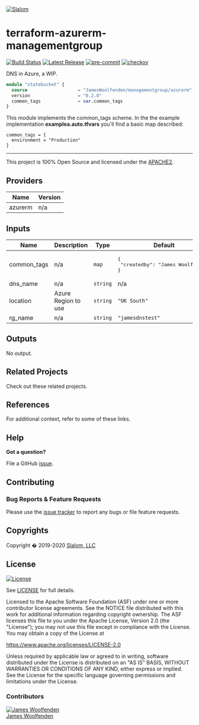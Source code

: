 
[![Slalom][logo]](https://slalom.com)

# terraform-azurerm-managementgroup

[![Build Status](https://github.com/JamesWoolfenden/terraform-azurerm-managementgroup/workflows/Verify%20and%20Bump/badge.svg?branch=master)](https://github.com/JamesWoolfenden/terraform-azurerm-managementgroup)
[![Latest Release](https://img.shields.io/github/release/JamesWoolfenden/terraform-azurerm-managementgroup.svg)](https://github.com/JamesWoolfenden/terraform-azurerm-managementgroup/releases/latest)
[![pre-commit](https://img.shields.io/badge/pre--commit-enabled-brightgreen?logo=pre-commit&logoColor=white)](https://github.com/pre-commit/pre-commit)
[![checkov](https://img.shields.io/badge/checkov-verified-brightgreen)](https://www.checkov.io/)

DNS in Azure, a WIP.

```terraform
module "statebucket" {
  source                   = "JamesWoolfenden/managementgroup/azurerm"
  version                  = "0.2.0"
  common_tags              = var.common_tags
}
```

This module implements the common_tags scheme.   In the the example implementation **examplea.auto.tfvars** you'll find a basic map described:

```HCL
common_tags = {
  environment = "Production"
}
```

---

This project is 100% Open Source and licensed under the [APACHE2](LICENSE).
<!-- BEGINNING OF PRE-COMMIT-TERRAFORM DOCS HOOK -->
## Providers

| Name | Version |
|------|---------|
| azurerm | n/a |

## Inputs

| Name | Description | Type | Default | Required |
|------|-------------|------|---------|:-----:|
| common\_tags | n/a | `map` | <pre>{<br>  "createdby": "James Woolfenden"<br>}</pre> | no |
| dns\_name | n/a | `string` | n/a | yes |
| location | Azure Region to use | `string` | `"UK South"` | no |
| rg\_name | n/a | `string` | `"jamesdnstest"` | no |

## Outputs

No output.

<!-- END OF PRE-COMMIT-TERRAFORM DOCS HOOK -->
## Related Projects

Check out these related projects.

## References

For additional context, refer to some of these links.

## Help

**Got a question?**

File a GitHub [issue](https://github.com/JamesWoolfenden/terraform-azurerm-managementgroup/issues).

## Contributing

### Bug Reports & Feature Requests

Please use the [issue tracker](https://github.com/JamesWoolfenden/terraform-azurerm-managementgroup/issues) to report any bugs or file feature requests.

## Copyrights

Copyright � 2019-2020 [Slalom, LLC](https://slalom.com)

## License

[![License](https://img.shields.io/badge/License-Apache%202.0-blue.svg)](https://opensource.org/licenses/Apache-2.0)

See [LICENSE](LICENSE) for full details.

Licensed to the Apache Software Foundation (ASF) under one
or more contributor license agreements.  See the NOTICE file
distributed with this work for additional information
regarding copyright ownership.  The ASF licenses this file
to you under the Apache License, Version 2.0 (the
"License"); you may not use this file except in compliance
with the License.  You may obtain a copy of the License at

<https://www.apache.org/licenses/LICENSE-2.0>

Unless required by applicable law or agreed to in writing,
software distributed under the License is distributed on an
"AS IS" BASIS, WITHOUT WARRANTIES OR CONDITIONS OF ANY
KIND, either express or implied.  See the License for the
specific language governing permissions and limitations
under the License.

### Contributors

  [![James Woolfenden][jameswoolfenden_avatar]][jameswoolfenden_homepage]<br/>[James Woolfenden][jameswoolfenden_homepage]

  [jameswoolfenden_homepage]: https://github.com/jameswoolfenden
  [jameswoolfenden_avatar]: https://github.com/jameswoolfenden.png?size=150

[logo]: https://gist.githubusercontent.com/JamesWoolfenden/5c457434351e9fe732ca22b78fdd7d5e/raw/15933294ae2b00f5dba6557d2be88f4b4da21201/slalom-logo.png
[website]: https://slalom.com
[github]: https://github.com/jameswoolfenden
[linkedin]: https://www.linkedin.com/in/jameswoolfenden/
[twitter]: https://twitter.com/JimWoolfenden

[share_twitter]: https://twitter.com/intent/tweet/?text=terraform-azurerm-managementgroup&url=https://github.com/JamesWoolfenden/terraform-azurerm-managementgroup
[share_linkedin]: https://www.linkedin.com/shareArticle?mini=true&title=terraform-azurerm-managementgroup&url=https://github.com/JamesWoolfenden/terraform-azurerm-managementgroup
[share_reddit]: https://reddit.com/submit/?url=https://github.com/JamesWoolfenden/terraform-azurerm-managementgroup
[share_facebook]: https://facebook.com/sharer/sharer.php?u=https://github.com/JamesWoolfenden/terraform-azurerm-managementgroup
[share_email]: mailto:?subject=terraform-azurerm-managementgroup&body=https://github.com/JamesWoolfenden/terraform-azurerm-managementgroup
